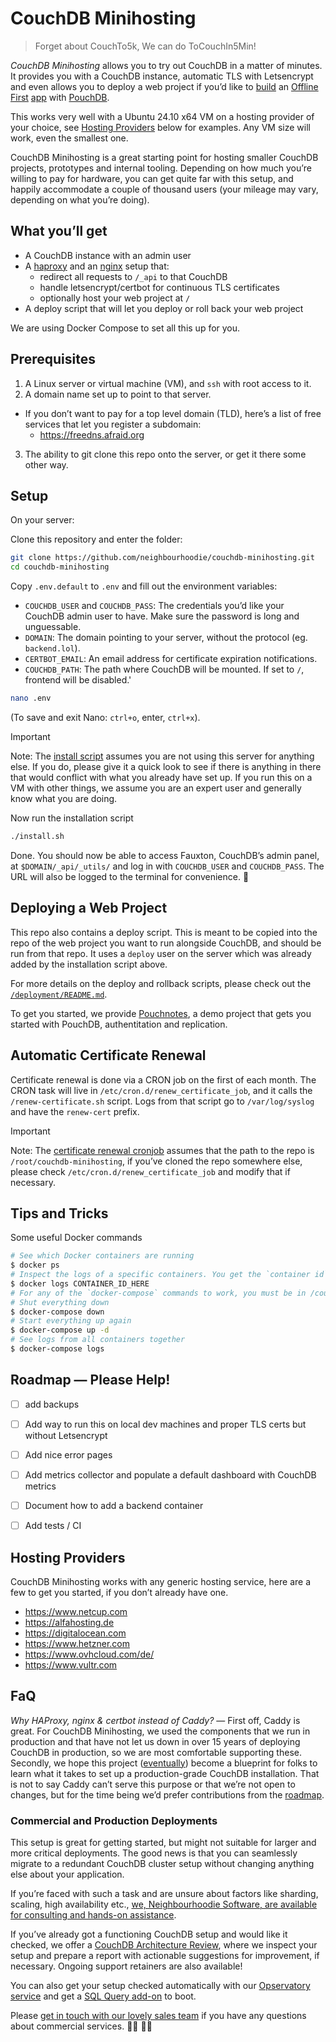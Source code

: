 # CouchDB Minihosting

> Forget about CouchTo5k, We can do ToCouchIn5Min!

*CouchDB Minihosting* allows you to try out CouchDB in a matter of minutes. It provides you with a CouchDB instance, automatic TLS with Letsencrypt and even allows you to deploy a web project if you’d like to [build](https://neighbourhood.ie/blog/2025/02/05/couchdb-is-great-for-prototypes-and-side-projects) an [Offline First](https://neighbourhood.ie/blog/2024/12/05/realtime-multiuser-kanban-board-with-couchdb) [app](https://neighbourhood.ie/blog/2019/05/10/an-offline-first-todo-list-with-svelte-pouchdb-and-couchdb) with [PouchDB](https://pouchdb.com).

This works very well with a Ubuntu 24.10 x64 VM on a hosting provider of your choice, see [Hosting Providers](#hosting-providers) below for examples. Any VM size will work, even the smallest one.

CouchDB Minihosting is a great starting point for hosting smaller CouchDB projects, prototypes and internal tooling. Depending on how much you’re willing to pay for hardware, you can get quite far with this setup, and happily accommodate a couple of thousand users (your mileage may vary, depending on what you’re doing).

## What you’ll get

- A CouchDB instance with an admin user
- A [haproxy](https://www.haproxy.org) and an [nginx](https://nginx.org) setup that:
  - redirect all requests to `/_api` to that CouchDB
  - handle letsencrypt/certbot for continuous TLS certificates
  - optionally host your web project at `/`
- A deploy script that will let you deploy or roll back your web project

We are using Docker Compose to set all this up for you.

## Prerequisites

1. A Linux server or virtual machine (VM), and `ssh`  with root access to it.
2. A domain name set up to point to that server.
  - If you don’t want to pay for a top level domain (TLD), here’s a list of free services that let you register a subdomain:
    - https://freedns.afraid.org
    
3. The ability to git clone this repo onto the server, or get it there some other way.

## Setup

On your server:

Clone this repository and enter the folder:
```sh
git clone https://github.com/neighbourhoodie/couchdb-minihosting.git
cd couchdb-minihosting
```

Copy `.env.default` to `.env` and fill out the environment variables:

- `COUCHDB_USER` and `COUCHDB_PASS`: The credentials you’d like your CouchDB admin user to have. Make sure the password is long and unguessable.
- `DOMAIN`: The domain pointing to your server, without the protocol (eg. `backend.lol`).
- `CERTBOT_EMAIL`: An email address for certificate expiration notifications.
- `COUCHDB_PATH`: The path where CouchDB will be mounted. If set to `/`, frontend will be disabled.'

```sh
nano .env
```
(To save and exit Nano: `ctrl+o`, enter, `ctrl+x`).

> [!IMPORTANT]
> Note: The [install script](/install.sh) assumes you are not using this server for anything else. If you do, please give it a quick look to see if there is anything in there that would conflict with what you already have set up. If you run this on a VM with other things, we assume you are an expert user and generally know what you are doing.

Now run the installation  script
```sh
./install.sh
```

Done. You should now be able to access Fauxton, CouchDB’s admin panel, at `$DOMAIN/_api/_utils/` and log in with `COUCHDB_USER` and `COUCHDB_PASS`. The URL will also be logged to the terminal for convenience. 🎊

## Deploying a Web Project

This repo also contains a deploy script. This is meant to be copied into the repo of the web project you want to run alongside CouchDB, and should be run from that repo. It uses a `deploy` user on the server which was already added by the installation script above.

For more details on the deploy and rollback scripts, please check out the [`/deployment/README.md`](/deployment/README.md).

To get you started, we provide [Pouchnotes](https://github.com/neighbourhoodie/pouchnotes/), a demo project that gets you started with PouchDB, authentitation and replication.

## Automatic Certificate Renewal

Certificate renewal is done via a CRON job on the first of each month. The CRON task will live in `/etc/cron.d/renew_certificate_job`, and it calls the `/renew-certificate.sh` script. Logs from that script go to `/var/log/syslog` and have the `renew-cert` prefix.

> [!IMPORTANT]
> Note: The [certificate renewal cronjob](renew_certificate_job) assumes that the path to the repo is `/root/couchdb-minihosting`, if you’ve cloned the repo somewhere else, please check `/etc/cron.d/renew_certificate_job` and modify that if necessary. 

## Tips and Tricks

Some useful Docker commands

```sh
# See which Docker containers are running
$ docker ps
# Inspect the logs of a specific containers. You get the `container id` from `docker ps`
$ docker logs CONTAINER_ID_HERE
# For any of the `docker-compose` commands to work, you must be in /couchdb-minihosting
# Shut everything down 
$ docker-compose down
# Start everything up again
$ docker-compose up -d
# See logs from all containers together
$ docker-compose logs
```

## Roadmap — Please Help!

- [ ] add backups
- [ ] Add way to run this on local dev machines and proper TLS certs but without Letsencrypt
- [ ] Add nice error pages
- [ ] Add metrics collector and populate a default dashboard with CouchDB metrics
- [ ] Document how to add a backend container
- [ ] Add tests / CI


## Hosting Providers

CouchDB Minihosting works with any generic hosting service, here are a few to get you started, if you don’t already have one.

- https://www.netcup.com
- https://alfahosting.de
- https://digitalocean.com
- https://www.hetzner.com
- https://www.ovhcloud.com/de/
- https://www.vultr.com

## FaQ

*Why HAProxy, nginx & certbot instead of Caddy?* — First off, Caddy is great. For CouchDB Minihosting, we used the components that we run in production and that have not let us down in over 15 years of deploying CouchDB in production, so we are most comfortable supporting these. Secondly, we hope this project ([eventually](#roadmap--please-help)) become a blueprint for folks to learn what it takes to set up a production-grade CouchDB installation. That is not to say Caddy can’t serve this purpose or that we’re not open to changes, but for the time being we’d prefer contributions from the [roadmap](#roadmap--please-help).

### Commercial and Production Deployments

This setup is great for getting started, but might not suitable for larger and more critical deployments. The good news is that you can seamlessly migrate to a redundant CouchDB cluster setup without changing anything else about your application.

If you’re faced with such a task and are unsure about factors like sharding, scaling, high availability etc., [we, Neighbourhoodie Software, are available for consulting and hands-on assistance](https://neighbourhood.ie/).

If you’ve already got a functioning CouchDB setup and would like it checked, we offer a [CouchDB Architecture Review](https://neighbourhood.ie/products-and-services/couchdb-architecture-review), where we inspect your setup and prepare a report with actionable suggestions for improvement, if necessary. Ongoing support retainers are also available!

You can also get your setup checked automatically with our [Opservatory service](https://opservatory.app/) and get a [SQL Query add-on](https://neighbourhood.ie/products-and-services/structured-query-server) to boot.

Please [get in touch with our lovely sales team](https://neighbourhood.ie/call) if you have any questions about commercial services. 👩‍💼 👨‍💼 

